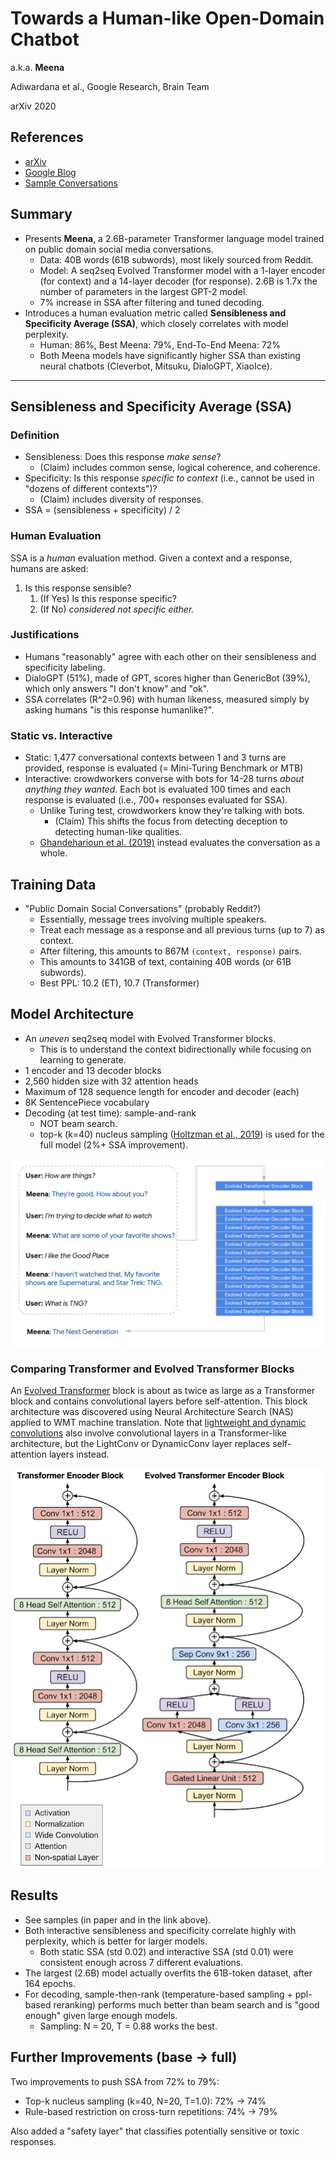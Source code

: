# Towards a Human-like Open-Domain Chatbot

a.k.a. **Meena**

Adiwardana et al., Google Research, Brain Team

arXiv 2020

## References

- [arXiv](https://arxiv.org/abs/2001.09977)
- [Google Blog](https://ai.googleblog.com/2020/01/towards-conversational-agent-that-can.html)
- [Sample Conversations](https://github.com/google-research/google-research/tree/master/meena)

## Summary

- Presents **Meena**, a 2.6B-parameter Transformer language model trained on public domain social media conversations.
    - Data: 40B words (61B subwords), most likely sourced from Reddit.
    - Model: A seq2seq Evolved Transformer model with a 1-layer encoder (for context) and a 14-layer decoder (for response). 2.6B is 1.7x the number of parameters in the largest GPT-2 model.
    - 7% increase in SSA after filtering and tuned decoding.
- Introduces a human evaluation metric called **Sensibleness and Specificity Average (SSA)**, which closely correlates with model perplexity.
    - Human: 86%, Best Meena: 79%, End-To-End Meena: 72%
    - Both Meena models have significantly higher SSA than existing neural chatbots (Cleverbot, Mitsuku, DialoGPT, XiaoIce).

---

## Sensibleness and Specificity Average (SSA)

### Definition

- Sensibleness: Does this response *make sense*?
    - (Claim) includes common sense, logical coherence, and coherence.
- Specificity: Is this response *specific to context* (i.e., cannot be used in "dozens of different contexts")?
    - (Claim) includes diversity of responses.
- SSA = (sensibleness + specificity) / 2

### Human Evaluation

SSA is a *human* evaluation method. Given a context and a response, humans are asked:

1. Is this response sensible?
    1. (If Yes) Is this response specific?
    2. (If No) *considered not specific either.*

### Justifications

- Humans "reasonably" agree with each other on their sensibleness and specificity labeling.
- DialoGPT (51%), made of GPT, scores higher than GenericBot (39%), which only answers "I don't know" and "ok".
- SSA correlates (R^2=0.96) with human likeness, measured simply by asking humans "is this response humanlike?".

### Static vs. Interactive

- Static: 1,477 conversational contexts between 1 and 3 turns are provided, response is evaluated (= Mini-Turing Benchmark or MTB)
- Interactive: crowdworkers converse with bots for 14-28 turns *about anything they wanted*. Each bot is evaluated 100 times and each response is evaluated (i.e., 700+ responses evaluated for SSA).
    - Unlike Turing test, crowdworkers know they're talking with bots.
        - (Claim) This shifts the focus from detecting deception to detecting human-like qualities.
    - [Ghandeharioun et al. (2019)](https://arxiv.org/abs/1906.09308) instead evaluates the conversation as a whole.

## Training Data

- "Public Domain Social Conversations" (probably Reddit?)
    - Essentially, message trees involving multiple speakers.
    - Treat each message as a response and all previous turns (up to 7) as context.
    - After filtering, this amounts to 867M `(context, response)` pairs.
    - This amounts to 341GB of text, containing 40B words (or 61B subwords).
    - Best PPL: 10.2 (ET), 10.7 (Transformer)

## Model Architecture

- An *uneven* seq2seq model with Evolved Transformer blocks.
    - This is to understand the context bidirectionally while focusing on learning to generate.
- 1 encoder and 13 decoder blocks
- 2,560 hidden size with 32 attention heads
- Maximum of 128 sequence length for encoder and decoder (each)
- 8K SentencePiece vocabulary
- Decoding (at test time): sample-and-rank
    - NOT beam search.
    - top-k (k=40) nucleus sampling ([Holtzman et al., 2019](https://arxiv.org/abs/1904.09751)) is used for the full model (2%+ SSA improvement).

![](../images/Meena/meena.png)

### Comparing Transformer and Evolved Transformer Blocks

An [Evolved Transformer](https://ai.googleblog.com/2019/06/applying-automl-to-transformer.html) block is about as twice as large as a Transformer block and contains convolutional layers before self-attention. 
This block architecture was discovered using Neural Architecture Search (NAS) applied to WMT machine translation. 
Note that [lightweight and dynamic convolutions](https://arxiv.org/abs/1901.10430) also involve convolutional layers in a Transformer-like architecture, but the LightConv or DynamicConv layer replaces self-attention layers instead. 

![](../images/Meena/evolved-transformer.png)

## Results

- See samples (in paper and in the link above).
- Both interactive sensibleness and specificity correlate highly with perplexity, which is better for larger models.
    - Both static SSA (std 0.02) and interactive SSA (std 0.01) were consistent enough across 7 different evaluations.
- The largest (2.6B) model actually overfits the 61B-token dataset, after 164 epochs.
- For decoding, sample-then-rank (temperature-based sampling + ppl-based reranking) performs much better than beam search and is "good enough" given large enough models.
    - Sampling: N = 20, T = 0.88 works the best.

## Further Improvements (base → full)

Two improvements to push SSA from 72% to 79%:

- Top-k nucleus sampling (k=40, N=20, T=1.0): 72% → 74%
- Rule-based restriction on cross-turn repetitions: 74% → 79%

Also added a "safety layer" that classifies potentially sensitive or toxic responses.
